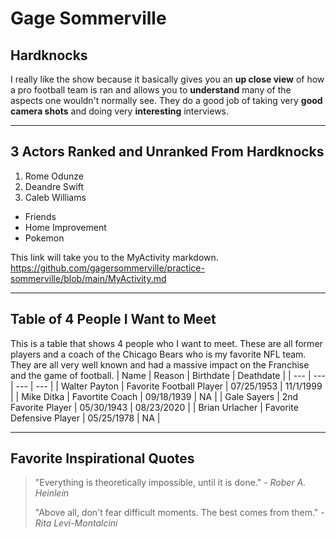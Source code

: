 # Gage Sommerville #
## Hardknocks ##
I really like the show because it basically gives you an **up close view** of how a pro football team is ran and allows you to **understand** many of the aspects one wouldn't normally see. They do a good job of taking very **good camera shots** and doing very **interesting** interviews.
***
## 3 Actors Ranked and Unranked From Hardknocks ##
1. Rome Odunze
2. Deandre Swift
3. Caleb Williams

- Friends
- Home Improvement
- Pokemon

This link will take you to the MyActivity markdown. <https://github.com/gagersommerville/practice-sommerville/blob/main/MyActivity.md>
***
## Table of 4 People I Want to Meet ##
This is a table that shows 4 people who I want to meet. These are all former players and a coach of the Chicago Bears who is my favorite NFL team. They are all very well known and had a massive impact on the Franchise and the game of football.
| Name | Reason | Birthdate | Deathdate |
| --- | --- | --- | --- |
| Walter Payton | Favorite Football Player | 07/25/1953 | 11/1/1999 |
| Mike Ditka | Favortite Coach | 09/18/1939 | NA |
| Gale Sayers | 2nd Favorite Player | 05/30/1943 | 08/23/2020 | 
| Brian Urlacher | Favorite Defensive Player | 05/25/1978 | NA |
***
## Favorite Inspirational Quotes ##
> "Everything is theoretically impossible, until it is done." - *Rober A. Heinlein*
> 
> "Above all, don't fear difficult moments. The best comes from them." - *Rita Levi-Montalcini*
